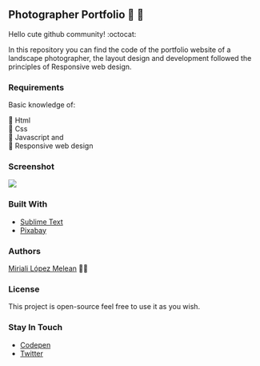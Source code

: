 ## Photographer Portfolio :camera_flash: :open_file_folder:
Hello cute github community! :octocat:

In this repository you can find the code of the portfolio website of a landscape photographer, the layout design and development followed the principles of Responsive web design.

### Requirements
Basic knowledge of:

:star2: Html   
:star2: Css  
:star2: Javascript and  
:star2: Responsive web design

### Screenshot
![](https://scontent.fccs3-1.fna.fbcdn.net/v/t1.15752-9/122868068_812159642948871_534433478774659281_n.jpg?_nc_cat=104&ccb=2&_nc_sid=ae9488&_nc_ohc=nY2u7OzCtgMAX96JQCW&_nc_ht=scontent.fccs3-1.fna&oh=dfaa5e6adeaa1044b4b3653a91927176&oe=5FBC337B)

### Built With
- [Sublime Text](https://www.sublimetext.com/)
- [Pixabay](https://pixabay.com/es/)

### Authors 
[Miriali López Melean](https://github.com/Miriali) :woman_technologist:

### License
This project is open-source feel free to use it as you wish.

### Stay In Touch
- [Codepen](https://codepen.io/your-work/) 
- [Twitter](https://twitter.com/miricailopez)
